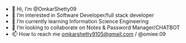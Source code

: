 - 👋 Hi, I’m @OmkarShetty09
- 👀 I’m interested in Software Developer/full stack developer
- 🌱 I’m currently learning Information Science Engineering
- 💞️ I’m looking to collaborate on Notes & Password Manager/CHATBOT
- 📫 How to reach me omkarshetty9105@gmail.com / @omiee.09 

<!---
OmkarShetty09/OmkarShetty09 is a ✨ special ✨ repository because its `README.md` (this file) appears on your GitHub profile.
You can click the Preview link to take a look at your changes.
--->
